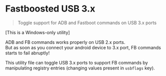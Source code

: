 # Fastboosted USB 3.x

> Toggle support for ADB and Fastboot commands on USB 3.x ports

[This is a Windows-only utility]

ADB and FB commands works properly on USB 2.x ports.\
But as soon as you connect your android device to 3.x port, FB commands starts to fail abruptly!

This utility file can toggle USB 3.x ports to support FB commands by manipulating registry entries (changing values present in `usbflags` key).
